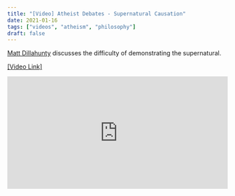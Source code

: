```yaml
---
title: "[Video] Atheist Debates - Supernatural Causation"
date: 2021-01-16
tags: ["videos", "atheism", "philosophy"]
draft: false
---
```

[Matt Dillahunty](https://en.wikipedia.org/wiki/Matt_Dillahunty) discusses the difficulty of demonstrating the supernatural.
<!--more-->
[[Video Link]](https://invidious.snopyta.org/watch?v=AwG7LJTTZFc&dark_mode=true&autoplay=1)
<div style="position: relative; width: 100%; height: 0; padding-bottom: 51%;">
  <iframe style="position: absolute; width: 100%; height: 100%; left: 0; top: 0;" src="https://invidious.snopyta.org/embed/AwG7LJTTZFc" frameborder="0" sandbox allowfullscreen="true" referrerpolicy="no-referrer"></iframe>
</div>
